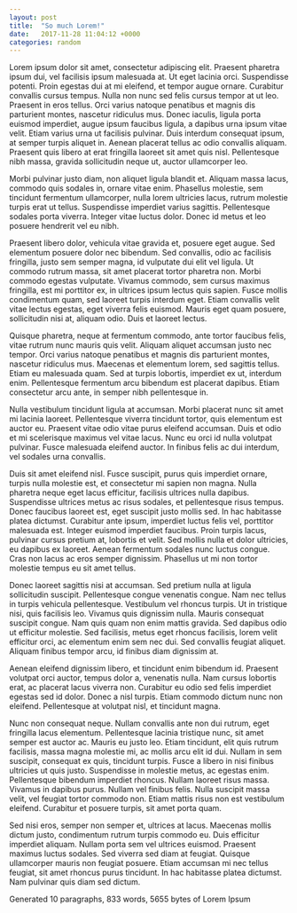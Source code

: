 ```yaml
---
layout: post
title:  "So much Lorem!"
date:   2017-11-28 11:04:12 +0000
categories: random
---
```

Lorem ipsum dolor sit amet, consectetur adipiscing elit. Praesent pharetra ipsum dui, vel facilisis ipsum malesuada at. Ut eget lacinia orci. Suspendisse potenti. Proin egestas dui at mi eleifend, et tempor augue ornare. Curabitur convallis cursus tempus. Nulla non nunc sed felis cursus tempor at ut leo. Praesent in eros tellus. Orci varius natoque penatibus et magnis dis parturient montes, nascetur ridiculus mus. Donec iaculis, ligula porta euismod imperdiet, augue ipsum faucibus ligula, a dapibus urna ipsum vitae velit. Etiam varius urna ut facilisis pulvinar. Duis interdum consequat ipsum, at semper turpis aliquet in. Aenean placerat tellus ac odio convallis aliquam. Praesent quis libero at erat fringilla laoreet sit amet quis nisl. Pellentesque nibh massa, gravida sollicitudin neque ut, auctor ullamcorper leo.

Morbi pulvinar justo diam, non aliquet ligula blandit et. Aliquam massa lacus, commodo quis sodales in, ornare vitae enim. Phasellus molestie, sem tincidunt fermentum ullamcorper, nulla lorem ultricies lacus, rutrum molestie turpis erat ut tellus. Suspendisse imperdiet varius sagittis. Pellentesque sodales porta viverra. Integer vitae luctus dolor. Donec id metus et leo posuere hendrerit vel eu nibh.

Praesent libero dolor, vehicula vitae gravida et, posuere eget augue. Sed elementum posuere dolor nec bibendum. Sed convallis, odio ac facilisis fringilla, justo sem semper magna, id vulputate dui elit vel ligula. Ut commodo rutrum massa, sit amet placerat tortor pharetra non. Morbi commodo egestas vulputate. Vivamus commodo, sem cursus maximus fringilla, est mi porttitor ex, in ultrices ipsum lectus quis sapien. Fusce mollis condimentum quam, sed laoreet turpis interdum eget. Etiam convallis velit vitae lectus egestas, eget viverra felis euismod. Mauris eget quam posuere, sollicitudin nisi at, aliquam odio. Duis et laoreet lectus.

Quisque pharetra, neque at fermentum commodo, ante tortor faucibus felis, vitae rutrum nunc mauris quis velit. Aliquam aliquet accumsan justo nec tempor. Orci varius natoque penatibus et magnis dis parturient montes, nascetur ridiculus mus. Maecenas et elementum lorem, sed sagittis tellus. Etiam eu malesuada quam. Sed at turpis lobortis, imperdiet ex ut, interdum enim. Pellentesque fermentum arcu bibendum est placerat dapibus. Etiam consectetur arcu ante, in semper nibh pellentesque in.

Nulla vestibulum tincidunt ligula at accumsan. Morbi placerat nunc sit amet mi lacinia laoreet. Pellentesque viverra tincidunt tortor, quis elementum est auctor eu. Praesent vitae odio vitae purus eleifend accumsan. Duis et odio et mi scelerisque maximus vel vitae lacus. Nunc eu orci id nulla volutpat pulvinar. Fusce malesuada eleifend auctor. In finibus felis ac dui interdum, vel sodales urna convallis.

Duis sit amet eleifend nisl. Fusce suscipit, purus quis imperdiet ornare, turpis nulla molestie est, et consectetur mi sapien non magna. Nulla pharetra neque eget lacus efficitur, facilisis ultrices nulla dapibus. Suspendisse ultrices metus ac risus sodales, et pellentesque risus tempus. Donec faucibus laoreet est, eget suscipit justo mollis sed. In hac habitasse platea dictumst. Curabitur ante ipsum, imperdiet luctus felis vel, porttitor malesuada est. Integer euismod imperdiet faucibus. Proin turpis lacus, pulvinar cursus pretium at, lobortis et velit. Sed mollis nulla et dolor ultricies, eu dapibus ex laoreet. Aenean fermentum sodales nunc luctus congue. Cras non lacus ac eros semper dignissim. Phasellus ut mi non tortor molestie tempus eu sit amet tellus.

Donec laoreet sagittis nisi at accumsan. Sed pretium nulla at ligula sollicitudin suscipit. Pellentesque congue venenatis congue. Nam nec tellus in turpis vehicula pellentesque. Vestibulum vel rhoncus turpis. Ut in tristique nisi, quis facilisis leo. Vivamus quis dignissim nulla. Mauris consequat suscipit congue. Nam quis quam non enim mattis gravida. Sed dapibus odio ut efficitur molestie. Sed facilisis, metus eget rhoncus facilisis, lorem velit efficitur orci, ac elementum enim sem nec dui. Sed convallis feugiat aliquet. Aliquam finibus tempor arcu, id finibus diam dignissim at.

Aenean eleifend dignissim libero, et tincidunt enim bibendum id. Praesent volutpat orci auctor, tempus dolor a, venenatis nulla. Nam cursus lobortis erat, ac placerat lacus viverra non. Curabitur eu odio sed felis imperdiet egestas sed id dolor. Donec a nisl turpis. Etiam commodo dictum nunc non eleifend. Pellentesque at volutpat nisl, et tincidunt magna.

Nunc non consequat neque. Nullam convallis ante non dui rutrum, eget fringilla lacus elementum. Pellentesque lacinia tristique nunc, sit amet semper est auctor ac. Mauris eu justo leo. Etiam tincidunt, elit quis rutrum facilisis, massa magna molestie mi, ac mollis arcu elit id dui. Nullam in sem suscipit, consequat ex quis, tincidunt turpis. Fusce a libero in nisi finibus ultricies ut quis justo. Suspendisse in molestie metus, ac egestas enim. Pellentesque bibendum imperdiet rhoncus. Nullam laoreet risus massa. Vivamus in dapibus purus. Nullam vel finibus felis. Nulla suscipit massa velit, vel feugiat tortor commodo non. Etiam mattis risus non est vestibulum eleifend. Curabitur et posuere turpis, sit amet porta quam.

Sed nisi eros, semper non semper et, ultrices at lacus. Maecenas mollis dictum justo, condimentum rutrum turpis commodo eu. Duis efficitur imperdiet aliquam. Nullam porta sem vel ultrices euismod. Praesent maximus luctus sodales. Sed viverra sed diam at feugiat. Quisque ullamcorper mauris non feugiat posuere. Etiam accumsan mi nec tellus feugiat, sit amet rhoncus purus tincidunt. In hac habitasse platea dictumst. Nam pulvinar quis diam sed dictum.

Generated 10 paragraphs, 833 words, 5655 bytes of Lorem Ipsum

